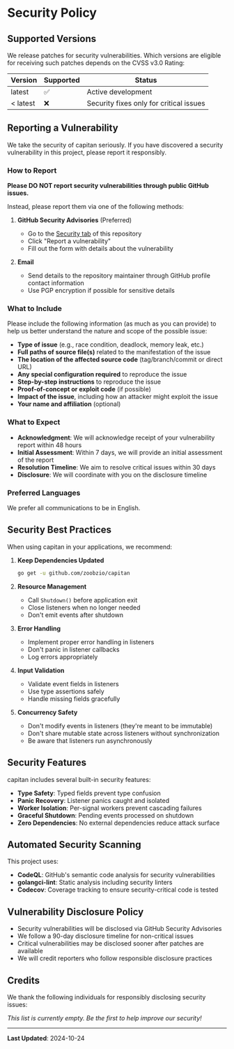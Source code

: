 # Security Policy

## Supported Versions

We release patches for security vulnerabilities. Which versions are eligible for receiving such patches depends on the CVSS v3.0 Rating:

| Version | Supported          | Status |
| ------- | ------------------ | ------ |
| latest  | ✅ | Active development |
| < latest | ❌ | Security fixes only for critical issues |

## Reporting a Vulnerability

We take the security of capitan seriously. If you have discovered a security vulnerability in this project, please report it responsibly.

### How to Report

**Please DO NOT report security vulnerabilities through public GitHub issues.**

Instead, please report them via one of the following methods:

1. **GitHub Security Advisories** (Preferred)
   - Go to the [Security tab](https://github.com/zoobzio/capitan/security) of this repository
   - Click "Report a vulnerability"
   - Fill out the form with details about the vulnerability

2. **Email**
   - Send details to the repository maintainer through GitHub profile contact information
   - Use PGP encryption if possible for sensitive details

### What to Include

Please include the following information (as much as you can provide) to help us better understand the nature and scope of the possible issue:

- **Type of issue** (e.g., race condition, deadlock, memory leak, etc.)
- **Full paths of source file(s)** related to the manifestation of the issue
- **The location of the affected source code** (tag/branch/commit or direct URL)
- **Any special configuration required** to reproduce the issue
- **Step-by-step instructions** to reproduce the issue
- **Proof-of-concept or exploit code** (if possible)
- **Impact of the issue**, including how an attacker might exploit the issue
- **Your name and affiliation** (optional)

### What to Expect

- **Acknowledgment**: We will acknowledge receipt of your vulnerability report within 48 hours
- **Initial Assessment**: Within 7 days, we will provide an initial assessment of the report
- **Resolution Timeline**: We aim to resolve critical issues within 30 days
- **Disclosure**: We will coordinate with you on the disclosure timeline

### Preferred Languages

We prefer all communications to be in English.

## Security Best Practices

When using capitan in your applications, we recommend:

1. **Keep Dependencies Updated**
   ```bash
   go get -u github.com/zoobzio/capitan
   ```

2. **Resource Management**
   - Call `Shutdown()` before application exit
   - Close listeners when no longer needed
   - Don't emit events after shutdown

3. **Error Handling**
   - Implement proper error handling in listeners
   - Don't panic in listener callbacks
   - Log errors appropriately

4. **Input Validation**
   - Validate event fields in listeners
   - Use type assertions safely
   - Handle missing fields gracefully

5. **Concurrency Safety**
   - Don't modify events in listeners (they're meant to be immutable)
   - Don't share mutable state across listeners without synchronization
   - Be aware that listeners run asynchronously

## Security Features

capitan includes several built-in security features:

- **Type Safety**: Typed fields prevent type confusion
- **Panic Recovery**: Listener panics caught and isolated
- **Worker Isolation**: Per-signal workers prevent cascading failures
- **Graceful Shutdown**: Pending events processed on shutdown
- **Zero Dependencies**: No external dependencies reduce attack surface

## Automated Security Scanning

This project uses:

- **CodeQL**: GitHub's semantic code analysis for security vulnerabilities
- **golangci-lint**: Static analysis including security linters
- **Codecov**: Coverage tracking to ensure security-critical code is tested

## Vulnerability Disclosure Policy

- Security vulnerabilities will be disclosed via GitHub Security Advisories
- We follow a 90-day disclosure timeline for non-critical issues
- Critical vulnerabilities may be disclosed sooner after patches are available
- We will credit reporters who follow responsible disclosure practices

## Credits

We thank the following individuals for responsibly disclosing security issues:

_This list is currently empty. Be the first to help improve our security!_

---

**Last Updated**: 2024-10-24
